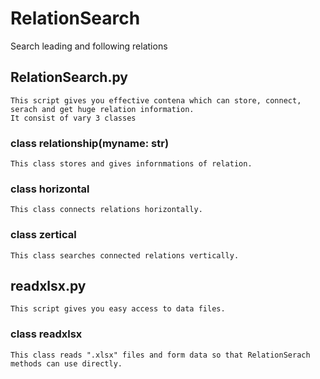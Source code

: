 # RelationSearch
Search leading and following relations

## RelationSearch.py
    This script gives you effective contena which can store, connect, serach and get huge relation information.
    It consist of vary 3 classes

### class relationship(myname: str)
    This class stores and gives infornmations of relation.

### class horizontal
    This class connects relations horizontally.

### class zertical
    This class searches connected relations vertically.

## readxlsx.py
    This script gives you easy access to data files.

### class readxlsx
    This class reads ".xlsx" files and form data so that RelationSerach methods can use directly.